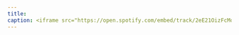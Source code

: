 ```yaml
---
title: 
caption: <iframe src="https://open.spotify.com/embed/track/2eE21OizFcMoP32g5gN3nT" width="100%" height="80" frameBorder="0" allowtransparency="true" allow="encrypted-media"></iframe>
---
```

